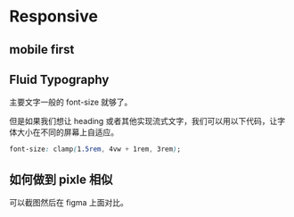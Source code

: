 # Responsive

## mobile first

## Fluid Typography

主要文字一般的 font-size 就够了。

但是如果我们想让 heading 或者其他实现流式文字，我们可以用以下代码，让字体大小在不同的屏幕上自适应。

```css
font-size: clamp(1.5rem, 4vw + 1rem, 3rem);
```

## 如何做到 pixle 相似

可以截图然后在 figma 上面对比。
